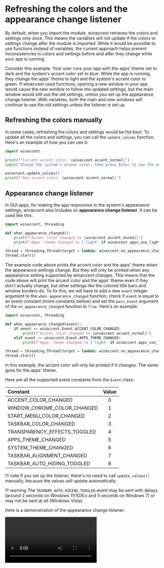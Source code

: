 # Refreshing the colors and the appearance change listener
By default, when you import the module, winaccent retrieves the colors and settings only once. This means the variables will not update if the colors or settings change after the module is imported. While it would be possible to use functions instead of variables, the current approach helps prevent inconsistencies in colors and settings before and after they change while your app is running.

Consider this example: Your user runs your app with the apps' theme set to dark and the system's accent color set to blue. While the app is running, they change the apps' theme to light and the system's accent color to green. If winaccent used functions, opening a new window in your app would cause the new window to follow the updated settings, but the main window would still use the old settings, unless you set up the appearance change listener. With variables, both the main and new windows will continue to use the old settings unless the listener is set up.

## Refreshing the colors manually
In some cases, refreshing the colors and settings would be the best. To update all the colors and settings, you can call the `update_values` function. Here's an example of how you can use it:

```python
import winaccent

print(f"Current accent color: {winaccent.accent_normal}")
input("Change the system's accent color, then press Enter to see the new color...")

winaccent.update_values()
print(f"New accent color: {winaccent.accent_normal}")
```

## Appearance change listener
In GUI apps, for making the app responsive to the system's appearance settings, winaccent also includes an **appearance change listener**. It can be used like this:

```python
import winaccent, threading

def when_appearance_changed():
    print(f"Accent color changed to {winaccent.accent_normal}")
    print(f"Apps' theme changed to {'light' if winaccent.apps_use_light_theme else 'dark'}")

thread = threading.Thread(target = lambda: winaccent.on_appearance_changed(callback = when_appearance_changed), daemon = True)
thread.start()
```

The example code above prints the accent color and the apps' theme when the appearance settings change. But they will only be printed when any appearance setting supported by winaccent changes. This means that the code above will print the accent color and the apps' theme even if they don't actually change, but other settings like the colored title bars and window borders do. To fix this, we will have to add a new `event` integer argument to the `when_appearance_changed` function, check if `event` is equal to an event constant (more constants bellow) and set the `pass_event` argument of the `on_appearance_changed` function to `True`. Here's an example:

```python
import winaccent, threading

def when_appearance_changed(event):
    if event == winaccent.Event.ACCENT_COLOR_CHANGED:
        print(f"Accent color changed to {winaccent.accent_normal}")
    elif event == winaccent.Event.APPS_THEME_CHANGED:
        print(f"Apps' theme changed to {'light' if winaccent.apps_use_light_theme else 'dark'}")

thread = threading.Thread(target = lambda: winaccent.on_appearance_changed(callback = when_appearance_changed, pass_event = True), daemon = True)
thread.start()
```

In this example, the accent color will only be printed if it changes. The same goes for the apps' theme.

Here are all the supported event constants from the `Event` class:

| Constant                     | Value |
|:-----------------------------|:-----:|
| ACCENT_COLOR_CHANGED         | 0     |
| WINDOW_CHROME_COLOR_CHANGED  | 1     |
| START_MENU_COLOR_CHANGED     | 2     |
| TASKBAR_COLOR_CHANGED        | 3     |
| TRANSPARENCY_EFFECTS_TOGGLED | 4     |
| APPS_THEME_CHANGED           | 5     |
| SYSTEM_THEME_CHANGED         | 6     |
| TASKBAR_ALIGNMENT_CHANGED    | 7     |
| TASKBAR_AUTO_HIDING_TOGGLED  | 8     |

!!! note
    If you set up the listener, there's no need to call `update_values()` manually, because the values will update automatically.

!!! warning
    The `TASKBAR_AUTO_HIDING_TOGGLED` event may be sent with delays (around 2 seconds on Windows 11/10/8.x and 5 seconds on Windows 7) or may not be sent at all (Windows Vista).

Here is a demonstration of the appearance change listener:

<video controls>
    <source src="../assets/appearance-listener-demo.mp4" type="video/mp4">
</video>
